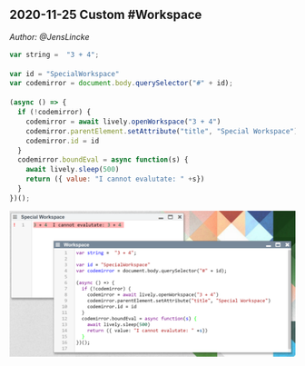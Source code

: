 ## 2020-11-25 Custom #Workspace
*Author: @JensLincke*


```javascript
var string =  "3 + 4";

var id = "SpecialWorkspace"
var codemirror = document.body.querySelector("#" + id);

(async () => {
  if (!codemirror) {
    codemirror = await lively.openWorkspace("3 + 4")  
    codemirror.parentElement.setAttribute("title", "Special Workspace")
    codemirror.id = id
  }
  codemirror.boundEval = async function(s) {
    await lively.sleep(500)
    return ({ value: "I cannot evalutate: " +s})
  }
})();
```
![](custom_workspace.png)